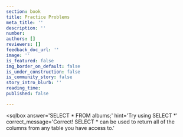 ```yaml
---
section: book
title: Practice Problems
meta_title: ''
description: ''
number: 
authors: []
reviewers: []
feedback_doc_url: ''
image: ''
is_featured: false
img_border_on_default: false
is_under_construction: false
is_community_story: false
story_intro_blurb: ''
reading_time: 
published: false

---
```

<sqlbox
answer='SELECT * FROM albums;'
hint='Try using SELECT *'
correct_message='Correct! SELECT * can be used to return all of the columns from any table you have access to.'
></sqlbox>